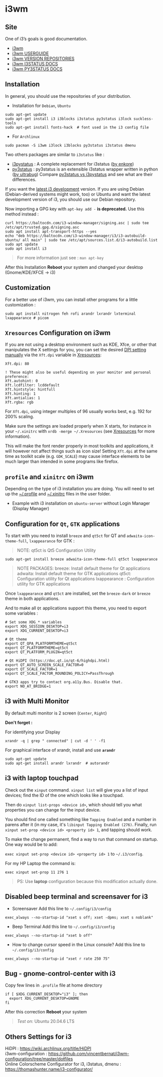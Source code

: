 # i3wm

## Site
One of i3’s goals is good documentation.

* [i3wm](https://i3wm.org/)
* [i3wm USERGUIDE](https://i3wm.org/docs/userguide.html)
* [i3wm VERSION REPOSITORIES](https://i3wm.org/docs/repositories.html)
* [i3wm I3STATUS DOCS](https://i3wm.org/docs/i3status.html)
* [i3wm PY3STATUS DOCS](https://i3wm.org/docs/user-contributed/py3status.html)

## Installation
In general, you should use the repositories of your distribution.
* Installation for `Debian`, `Ubuntu`
```shell
sudo apt-get update
sudo apt-get install i3 i3blocks i3status py3status i3lock suckless-tools
sudo apt-get install fonts-hack  # font used in the i3 config file
```

* For `Archlinux`
```shell
sudo pacman -S i3wm i3lock i3blocks py3status i3status dmenu
```

Two others packages are similar to `i3status` like :

- [i3pystatus](https://i3pystatus.readthedocs.io/) : A complete replacement for i3status ([by enkore](https://github.com/enkore/i3pystatus))
- [py3status](https://py3status.readthedocs.io/) : py3status is an extensible i3status wrapper written in python ([by ultrabug](https://github.com/ultrabug/py3status))
Compare [py3status vs i3pystatus](https://www.libhunt.com/compare-py3status-vs-i3pystatus) and see what are their differences.

If you want the [latest i3 development](https://i3wm.org/docs/repositories.html) version.
If you are using Debian (Debian-derived systems might work, too) or Ubuntu and want the latest development version of i3, you should use our Debian repository.

Now importing a GPG key with `apt-key add -` **is deprecated.** Use this method instead :
```shell
curl https://baltocdn.com/i3-window-manager/signing.asc | sudo tee /etc/apt/trusted.gpg.d/signing.asc
sudo apt install apt-transport-https --yes
echo "deb https://baltocdn.com/i3-window-manager/i3/i3-autobuild-ubuntu/ all main" | sudo tee /etc/apt/sources.list.d/i3-autobuild.list
sudo apt update
sudo apt install i3
```
> For more information just see : `man apt-key`

After this Installation **Reboot** your system and changed your desktop (Gnome/KDE/XFCE -> i3)

## Customization
For a better use of i3wm, you can install other programs for a little customization :
```shell
sudo apt install nitrogen feh rofi arandr lxrandr lxterminal lxappearance # picom
```

## `Xresources` Configuration on i3wm
If you are not using a desktop environment such as KDE, Xfce, or other that manipulates the X settings for you, you can set the desired [DPI setting manually](https://wiki.archlinux.org/title/HiDPI) via the `Xft.dpi` variable in [Xresources](https://gist.github.com/PhineasPhreak/c286cc729da190bc0852c08d72158b53):
```
Xft.dpi: 80

! These might also be useful depending on your monitor and personal preference:
Xft.autohint: 0
Xft.lcdfilter: lcddefault
Xft.hintstyle: hintfull
Xft.hinting: 1
Xft.antialias: 1
Xft.rgba: rgb
```

For `Xft.dpi`, using integer multiples of 96 usually works best, e.g. 192 for 200% scaling.

Make sure the settings are loaded properly when X starts, for instance in your `~/.xinitrc` with `xrdb -merge ~/.Xresources` (see [Xresources](https://wiki.archlinux.org/title/Xresources) for more information).

This will make the font render properly in most toolkits and applications, it will however not affect things such as icon size! Setting `Xft.dpi` at the same time as toolkit scale (e.g. `GDK_SCALE`) may cause interface elements to be much larger than intended in some programs like firefox.

## `profile` and `xinitrc` on i3wm
Depending on the type of i3 installation you are doing.
You will need to set up the [~/.profile](https://gist.github.com/PhineasPhreak/0801c2c5bac8edd47cb65232ddce1e7d) and [~/.xinitrc](https://gist.github.com/PhineasPhreak/793345f482b5642bb9b9303fccd55410) files in the user folder.
* Example with i3 installation on `ubuntu-server` without Login Manager (Display Manager)

## Configuration for `Qt`, `GTK` applications
To start with you need to install `breeze` and `qt5ct` for QT and `adwaita-icon-theme-full`, `lxappearance` for GTK :
> NOTE: qt5ct is Qt5 Configuration Utility
```shell
sudo apt-get install breeze adwaita-icon-theme-full qt5ct lxappearance
```
> NOTE PACKAGES:
> breeze: Install default theme for Qt applications
> adwaita: Install default theme for GTK applications
> qt5ct: Configuration utility for Qt applications
> lxappearance : Configuration utility for GTK applications

Once `lxappearance` and `qt5ct` are installed, set the `breeze-dark` or `breeze` theme in both applications.

And to make all `Qt` applications support this theme, you need to export some variables :
```shell
# Set some XDG_* variables
export XDG_SESSION_DESKTOP=i3
export XDG_CURRENT_DESKTOP=i3

# Qt theme
export QT_QPA_PLATFORMTHEME=qt5ct
export QT_PLATFORMTHEME=qt5ct
export QT_PLATFORM_PLUGIN=qt5ct

# Qt HiDPI (https://doc.qt.io/qt-6/highdpi.html)
export QT_AUTO_SCREEN_SCALE_FACTOR=0
export QT_SCALE_FACTOR=1
export QT_SCALE_FACTOR_ROUNDING_POLICY=PassThrough

# GTK3 apps try to contact org.a11y.Bus. Disable that.
export NO_AT_BRIDGE=1
```

## i3 with Multi Monitor
By default multi monitor is 2 screen (`Center`, `Right`)

**Don't forget :**

For identifying your Display
```shell
xrandr -q | grep " connected" | cut -d ' ' -f1
```
For graphical interface of xrandr, install and use **`arandr`**
```
sudo apt-get update
sudo apt-get install arandr lxrandr  # autorandr
```

## i3 with laptop touchpad
Check out the `xinput` command. `xinput list` will give you a list of input devices; find the ID of the one which looks like a touchpad.

Then do `xinput list-props <device id>`, which should tell you what properties you can change for the input device.

You should find one called something like `Tapping Enabled` and a number in parens after it (in my case, it's `libinput Tapping Enabled (276)`. Finally, run `xinput set-prop <device id> <property id> 1`, and tapping should work.

To make the change permanent, find a way to run that command on startup. One way would be to add:

`exec xinput set-prop <device id> <property id> 1` to `~/.i3/config`.

For my HP Laptop the command is:

`exec xinput set-prop 11 276 1`

> PS: Use **laptop** configuration because this modification actually done.

## Disabled beep terminal and screensaver for i3
* Screensaver
Add this line to `~/.config/i3/config`

`exec_always --no-startup-id "xset s off; xset -dpms; xset s noblank"`

* Beep Terminal
Add this line to `~/.config/i3/config`

`exec_always --no-startup-id "xset b off"`

* How to change cursor speed in the Linux console?
Add this line to `~/.config/i3/config`

`exec_always --no-startup-id "xset r rate 250 75"`

## Bug - gnome-control-center with i3
Copy few lines in `.profile` file at home directory
```
if [ $XDG_CURRENT_DESKTOP="i3" ]; then
  export XDG_CURRENT_DESKTOP=GNOME
fi
```
After this correction **Reboot** your system
> *Test on:* Ubuntu 20.04.6 LTS

## Others Settings for i3
HiDPI : https://wiki.archlinux.org/title/HiDPI \
i3wm-configuration : https://github.com/vincentbernat/i3wm-configuration/tree/master/dotfiles \
Online Colorscheme Configurator for i3, i3status, dmenu : https://thomashunter.name/i3-configurator/

